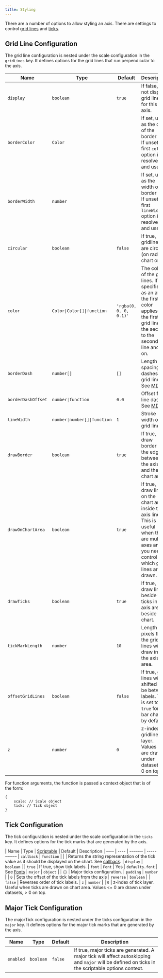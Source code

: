 ```yaml
---
title: Styling
---
```


There are a number of options to allow styling an axis. There are settings to control [grid lines](#grid-line-configuration) and [ticks](#tick-configuration).

## Grid Line Configuration

The grid line configuration is nested under the scale configuration in the `gridLines` key. It defines options for the grid lines that run perpendicular to the axis.

| Name | Type | Default | Description
| ---- | ---- | ------- | -----------
| `display` | `boolean` | `true` | If false, do not display grid lines for this axis.
| `borderColor` | `Color` | | If set, used as the color of the border line. If unset, the first `color` option is resolved and used.
| `borderWidth` | `number` | | If set, used as the width of the border line. If unset, the first `lineWidth` option is resolved and used.
| `circular` | `boolean` | `false` | If true, gridlines are circular (on radar chart only).
| `color` | <code>Color&#124;Color[]&#124;function</code> | `'rgba(0, 0, 0, 0.1)'` | The color of the grid lines. If specified as an array, the first color applies to the first grid line, the second to the second grid line and so on.
| `borderDash` | `number[]` | `[]` | Length and spacing of dashes on grid lines. See [MDN](https://developer.mozilla.org/en-US/docs/Web/API/CanvasRenderingContext2D/setLineDash).
| `borderDashOffset` | <code>number&#124;function</code> | `0.0` | Offset for line dashes. See [MDN](https://developer.mozilla.org/en-US/docs/Web/API/CanvasRenderingContext2D/lineDashOffset).
| `lineWidth` | <code>number&#124;number[]&#124;function</code> | `1` | Stroke width of grid lines.
| `drawBorder` | `boolean` | `true` | If true, draw border at the edge between the axis and the chart area.
| `drawOnChartArea` | `boolean` | `true` | If true, draw lines on the chart area inside the axis lines. This is useful when there are multiple axes and you need to control which grid lines are drawn.
| `drawTicks` | `boolean` | `true` | If true, draw lines beside the ticks in the axis area beside the chart.
| `tickMarkLength` | `number` | `10` | Length in pixels that the grid lines will draw into the axis area.
| `offsetGridLines` | `boolean` | `false` | If true, grid lines will be shifted to be between labels. This is set to `true` for a bar chart by default.
| `z` | `number` | `0` | z-index of gridline layer. Values &lt;= 0 are drawn under datasets, &gt; 0 on top.

For function arguments, the function is passed a context object that is of the form:

```javscript
{
    scale: // Scale object
    tick: // Tick object
}
```

## Tick Configuration

The tick configuration is nested under the scale configuration in the `ticks` key. It defines options for the tick marks that are generated by the axis.

| Name | Type | [Scriptable](../general/options.md#scriptable-options) | Default | Description
| ---- | ---- | ------- | -----------
| `callback` | `function` | | | Returns the string representation of the tick value as it should be displayed on the chart. See [callback](../axes/labelling.md#creating-custom-tick-formats).
| `display` | `boolean` | | `true` | If true, show tick labels.
| `font` | `Font` | Yes | `defaults.font` | See [Fonts](fonts.md)
| `major` | `object` | | `{}` | Major ticks configuration.
| `padding` | `number` | | `0` | Sets the offset of the tick labels from the axis
| `reverse` | `boolean` | | `false` | Reverses order of tick labels.
| `z` | `number` | | `0` | z-index of tick layer. Useful when ticks are drawn on chart area. Values &lt;= 0 are drawn under datasets, &gt; 0 on top.

## Major Tick Configuration

The majorTick configuration is nested under the ticks configuration in the `major` key. It defines options for the major tick marks that are generated by the axis.

| Name | Type | Default | Description
| ---- | ---- | ------- | -----------
| `enabled` | `boolean` | `false` | If true, major ticks are generated. A major tick will affect autoskipping and `major` will be defined on ticks in the scriptable options context.
